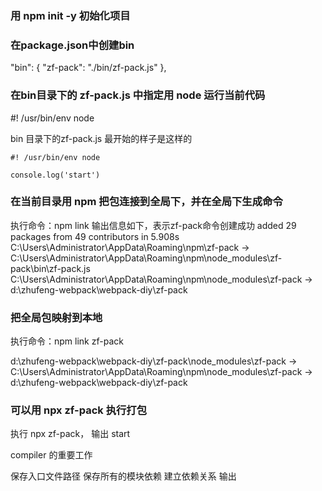 ### 用 npm init -y 初始化项目


### 在package.json中创建bin

"bin": {
    "zf-pack": "./bin/zf-pack.js"
},



### 在bin目录下的 zf-pack.js 中指定用 node 运行当前代码

#! /usr/bin/env node

bin 目录下的zf-pack.js 最开始的样子是这样的
```
#! /usr/bin/env node

console.log('start')
```

### 在当前目录用 npm 把包连接到全局下，并在全局下生成命令

执行命令：npm link 
输出信息如下，表示zf-pack命令创建成功
added 29 packages from 49 contributors in 5.908s
C:\Users\Administrator\AppData\Roaming\npm\zf-pack -> C:\Users\Administrator\AppData\Roaming\npm\node_modules\zf-pack\bin\zf-pack.js
C:\Users\Administrator\AppData\Roaming\npm\node_modules\zf-pack -> d:\zhufeng-webpack\webpack-diy\zf-pack


### 把全局包映射到本地

执行命令：npm link zf-pack

d:\zhufeng-webpack\webpack-diy\zf-pack\node_modules\zf-pack -> C:\Users\Administrator\AppData\Roaming\npm\node_modules\zf-pack -> d:\zhufeng-webpack\webpack-diy\zf-pack


### 可以用 npx zf-pack 执行打包

执行 npx zf-pack， 输出 start



compiler 的重要工作

保存入口文件路径
保存所有的模块依赖
建立依赖关系
输出
